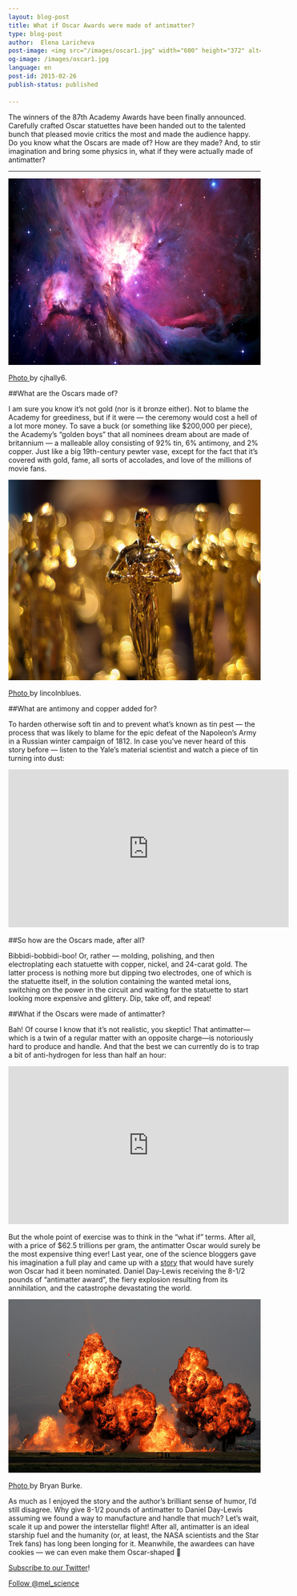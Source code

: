```yaml
---
layout: blog-post
title: What if Oscar Awards were made of antimatter?
type: blog-post
author:  Elena Laricheva
post-image: <img src="/images/oscar1.jpg" width="600" height="372" alt="oscar1">
og-image: /images/oscar1.jpg
language: en
post-id: 2015-02-26
publish-status: published

---
```

The winners of the 87th Academy Awards have been finally announced. Carefully crafted Oscar statuettes have been handed out to the talented bunch that pleased movie critics the most and made the audience happy. Do you know what the Oscars are made of? How are they made? And, to stir imagination and bring some physics in, what if they were actually made of antimatter?
<!-- more -->

---

<img src="/images/oscar1.jpg" width="600" height="372" alt="oscar1">

<a href="https://www.flickr.com/photos/cjhally6/3307509646/sizes/o/">Photo </a> by cjhally6. 

##What are the Oscars made of?

I am sure you know it’s not gold (nor is it bronze either). Not to blame the Academy for greediness, but if it were — the ceremony would cost a hell of a lot more money. To save a buck (or something like $200,000 per piece), the Academy’s “golden boys” that all nominees dream about are made of britannium — a malleable alloy consisting of 92% tin, 6% antimony, and 2% copper. Just like a big 19th-century pewter vase, except for the fact that it’s covered with gold, fame, all sorts of accolades, and love of the millions of movie fans. 

<img src="/images/oscar2.jpg" width="600" height="400" alt="oscar2">

<a href="https://www.flickr.com/photos/lincolnblues/5121440257/sizes/l">Photo </a> by lincolnblues. 

##What are antimony and copper added for?

To harden otherwise soft tin and to prevent what’s known as tin pest — the process that was likely to blame for the epic defeat of the Napoleon’s Army in a Russian winter campaign of 1812. In case you’ve never heard of this story before — listen to the Yale’s material scientist and watch a piece of tin turning into dust:


<iframe width="560" height="315" src="https://www.youtube.com/embed/MuadfLiAKkc#t=27" frameborder="0" allowfullscreen></iframe>

<br>

##So how are the Oscars made, after all?

Bibbidi-bobbidi-boo! Or, rather — molding, polishing, and then electroplating each statuette with copper, nickel, and 24-carat gold. The latter process is nothing more but dipping two electrodes, one of which is the statuette itself, in the solution containing the wanted metal ions, switching on the power in the circuit and waiting for the statuette to start looking more expensive and glittery. Dip, take off, and repeat! 

##What if the Oscars were made of antimatter?

Bah! Of course I know that it’s not realistic, you skeptic! That antimatter—which is a twin of a regular matter with an opposite charge—is notoriously hard to produce and handle. And that the best we can currently do is to trap a bit of anti-hydrogen for less than half an hour:

<iframe width="560" height="315" src="https://www.youtube.com/embed/Lo8NmoDL9T8" frameborder="0" allowfullscreen></iframe>

But the whole point of exercise was to think in the “what if” terms. After all, with a price of $62.5 trillions per gram, the antimatter Oscar would surely be the most expensive thing ever! Last year, one of the science bloggers gave his imagination a full play and came up with a
<a href="http://www.popsci.com/science/article/2013-02/what-if-oscars-were-made-solid-gold">story</a> 
that would have surely won Oscar had it been nominated. Daniel Day-Lewis receiving the 8-1/2 pounds of “antimatter award”, the fiery explosion resulting from its annihilation, and the catastrophe devastating the world. 

<img src="/images/oscar3.jpg" width="600" height="346" alt="oscar3">

<a href="https://www.flickr.com/photos/bryanburke/2854366734/sizes/l/">Photo </a> by Bryan Burke. 

As much as I enjoyed the story and the author’s brilliant sense of humor, I’d still disagree. Why give 8-1/2 pounds of antimatter to Daniel Day-Lewis assuming we found a way to manufacture and handle that much? Let’s wait, scale it up and power the interstellar flight! After all, antimatter is an ideal starship fuel and the humanity (or, at least, the NASA scientists and the Star Trek fans) has long been longing for it. Meanwhile, the awardees can have cookies — we can even make them Oscar-shaped 

<a href="https://twitter.com/mel_science">Subscribe to our Twitter</a>!

<!-- Begin Twitter follow -->
<a href="https://twitter.com/mel_science" class="twitter-follow-button" data-show-count="false" data-size="large">Follow @mel_science</a>
<script>!function(d,s,id){var js,fjs=d.getElementsByTagName(s)[0],p=/^http:/.test(d.location)?'http':'https';if(!d.getElementById(id)){js=d.createElement(s);js.id=id;js.src=p+'://platform.twitter.com/widgets.js';fjs.parentNode.insertBefore(js,fjs);}}(document, 'script', 'twitter-wjs');</script>
<!-- End Twitter follow -->
